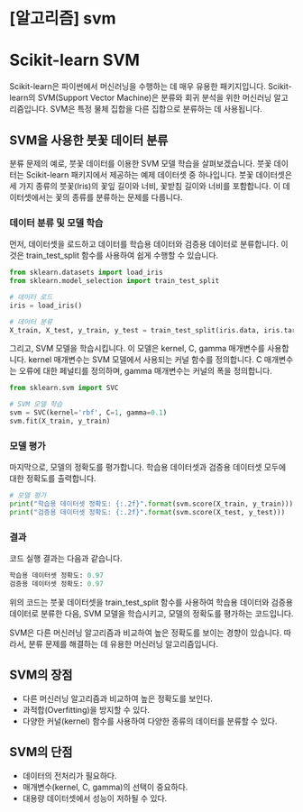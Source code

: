 # [알고리즘] svm

# Scikit-learn SVM

Scikit-learn은 파이썬에서 머신러닝을 수행하는 데 매우 유용한 패키지입니다. Scikit-learn의 SVM(Support Vector Machine)은 분류와 회귀 분석을 위한 머신러닝 알고리즘입니다. SVM은 특정 물체 집합을 다른 집합으로 분류하는 데 사용됩니다.

## SVM을 사용한 붓꽃 데이터 분류

분류 문제의 예로, 붓꽃 데이터를 이용한 SVM 모델 학습을 살펴보겠습니다. 붓꽃 데이터는 Scikit-learn 패키지에서 제공하는 예제 데이터셋 중 하나입니다. 붓꽃 데이터셋은 세 가지 종류의 붓꽃(Iris)의 꽃잎 길이와 너비, 꽃받침 길이와 너비를 포함합니다. 이 데이터셋에서는 꽃의 종류를 분류하는 문제를 다룹니다.

### 데이터 분류 및 모델 학습

먼저, 데이터셋을 로드하고 데이터를 학습용 데이터와 검증용 데이터로 분류합니다. 이것은 train_test_split 함수를 사용하여 쉽게 수행할 수 있습니다.

```python
from sklearn.datasets import load_iris
from sklearn.model_selection import train_test_split

# 데이터 로드
iris = load_iris()

# 데이터 분류
X_train, X_test, y_train, y_test = train_test_split(iris.data, iris.target, stratify=iris.target, random_state=42)

```

그리고, SVM 모델을 학습시킵니다. 이 모델은 kernel, C, gamma 매개변수를 사용합니다. kernel 매개변수는 SVM 모델에서 사용되는 커널 함수를 정의합니다. C 매개변수는 오류에 대한 페널티를 정의하며, gamma 매개변수는 커널의 폭을 정의합니다.

```python
from sklearn.svm import SVC

# SVM 모델 학습
svm = SVC(kernel='rbf', C=1, gamma=0.1)
svm.fit(X_train, y_train)

```

### 모델 평가

마지막으로, 모델의 정확도를 평가합니다. 학습용 데이터셋과 검증용 데이터셋 모두에 대한 정확도를 출력합니다.

```python
# 모델 평가
print("학습용 데이터셋 정확도: {:.2f}".format(svm.score(X_train, y_train)))
print("검증용 데이터셋 정확도: {:.2f}".format(svm.score(X_test, y_test)))

```

### 결과

코드 실행 결과는 다음과 같습니다.

```python
학습용 데이터셋 정확도: 0.97
검증용 데이터셋 정확도: 0.97

```

위의 코드는 붓꽃 데이터셋을 train_test_split 함수를 사용하여 학습용 데이터와 검증용 데이터로 분류한 다음, SVM 모델을 학습시키고, 모델의 정확도를 평가하는 코드입니다.

SVM은 다른 머신러닝 알고리즘과 비교하여 높은 정확도를 보이는 경향이 있습니다. 따라서, 분류 문제를 해결하는 데 유용한 머신러닝 알고리즘입니다.

## SVM의 장점

- 다른 머신러닝 알고리즘과 비교하여 높은 정확도를 보인다.
- 과적합(Overfitting)을 방지할 수 있다.
- 다양한 커널(kernel) 함수를 사용하여 다양한 종류의 데이터를 분류할 수 있다.

## SVM의 단점

- 데이터의 전처리가 필요하다.
- 매개변수(kernel, C, gamma)의 선택이 중요하다.
- 대용량 데이터셋에서 성능이 저하될 수 있다.